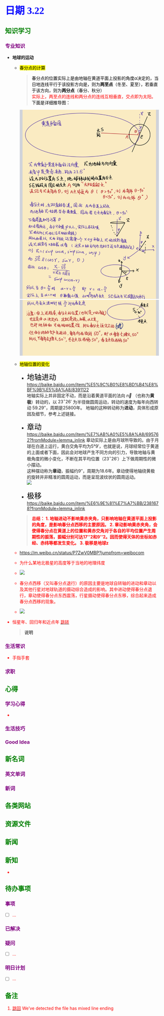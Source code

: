 ## <font color = blue face=楷体 size=6>日期 3.22</font>

## <font color = green>知识学习 </font>
### <font color = purple>专业知识 </font>
+ **地球的运动**
	 + <mark> 春分点的计算</mark>
		 ><font color =o>春分点的位置实际上是由地轴在黄道平面上投影的角度$\alpha$决定的，当日地连线平行于该投影方向是，则为**两至点**（冬至、夏至），若垂直于该方向，则为**两分点**（春分、秋分）</font><br/> <font color = red>实际上，两至点的连线和两分点的连线互相垂直，交点即为太阳。</font>
		 <font color =o> 下面是详细推导图：</font>
	
		<img src ="../picture/3.22/IMG_20250322_122822.jpg" width =550>
		<img src =../picture/3.22/IMG_20250322_124318.jpg width =550>
	
	 + <mark>地轴位置的变化</mark>
	 
		 + <font color = o face = 楷体 size =5>地轴进动</font>
			 https://baike.baidu.com/item/%E5%9C%B0%E8%BD%B4%E8%BF%9B%E5%8A%A8/8391122  
			 地轴实际上并非固定不动，而是沿着黄道平面的法向 $\vec{n}$ （也称为**黄极**）转动的，以 $23^{\circ}26'$ 为半径做圆周运动，转动的速度为每年向西转动 $59.29''$，周期是25800年。
			 地轴的这种转动称为**进动**，具体形成原因及细节，参考上述链接。
			 
		 + <font color = o face = 楷体 size =5>章动</font>  
			 https://baike.baidu.com/item/%E7%AB%A0%E5%8A%A8/695762?fromModule=lemma_inlink 
			 章动实际上是由月球所导致的。由于月球在白道上运行，黄白交角平均为5°9′，也就是说，月球经常位于黄道的上面或者下面，因此会对地球产生不同方向的引力，导致地轴与黄极角度的微小变化，不断在其平均位置（$23^{\circ}26'$）上下做周期性的微小摆动。  
			 这种摆动称为**章动**，振幅约9″，周期为18.6年。章动使得地轴绕黄极的旋转并非精准的圆周运动，而是呈现波纹状的圆周运动。  
			 <img src ="https://bkimg.cdn.bcebos.com/pic/d50735fae6cd7b89bbf0bb2b042442a7d8330efd?x-bce-process=image/format,f_auto/resize,m_lfit,limit_1,h_407">
			 
		 + <font color = o face = 楷体 size =5>极移</font>  
		https://baike.baidu.com/item/%E6%9E%81%E7%A7%BB/2381678?fromModule=lemma_inlink  
		
		><font color =red>**总结：
			1. 地轴进动不影响黄赤夹角，只影响地轴在黄道平面上投影的角度，是影响春分点西移的主要原因。
			2. 章动影响黄赤夹角，会使得春分点在黄道上的位置和黄赤交角对于各自的平均位置产生周期性的振荡，振幅分别可达17''2和9''2。因而使得天体的坐标如赤经、赤纬等都发生变化。
			3. 极移是地球z**
			

	 + https://m.weibo.cn/status/P7ZwV0MBP?jumpfrom=weibocom
	 +  为什么某地北极星的高度等于当地的地理纬度
	 + <img src="https://tiku-data.cdn.bcebos.com/originalpic/2dd2db0f6f37f3d29eeb27559ac1f7ac.jpg?auth_key=2366741361-0-0-0a808b16a3417ab15fde145812e1ab6e">
	 + 春分点西移（又叫春分点退行）的原因主要是地球自转轴的进动和章动以及其他行星对地球轨道的摄动综合造成的影响。其中进动使得春分点退行，章动使得春分点东西震荡，行星摄动使得春分点东移，综合起来造成春分点西移的现象。
	 + <img src="https://iknow-pic.cdn.bcebos.com/2f738bd4b31c87010905dadc297f9e2f0708ff5d?x-bce-process=image%2Fresize%2Cm_lfit%2Cw_600%2Ch_800%2Climit_1%2Fquality%2Cq_85%2Fformat%2Cf_auto">


+ 恒星年、回归年和近点年
	<a id = "01-1">  [<font color = red>跳转</font>](#01-2)
   > <font color = o> 说明 </font>
### <font color = purple>生活常识 </font>
+ 手指手套
### <font color = purple>求职 </font>



## <font color = green>心得 </font>
### <font color = purple>学习心得 </font>
+ 
### <font color = purple>生活技巧 </font>

### <font color = purple>Good Idea </font>



## <font color = green>新名词 </font>
### <font color = purple>英文单词 </font>
### <font color = purple>新词 </font>



## <font color = green>各类网站 </font>


## <font color = green>资源文件 </font>


## <font color = green>新闻 </font>


## <font color = green>新知 </font>
+ 

## <font color = green>待办事项 </font>
### <font color = purple>事项 </font>
- [ ] ...
### <font color = purple>已解决 </font>
### <font color = purple>疑问 </font>
- [ ] ...
### <font color = purple>明日计划 </font>
- [ ] ...


## <font color = green>备注 </font>
  1. <a id ="01-2">[<font color = red>跳回</font>](#01-1)
We’ve detected the file has mixed line ending
<!--stackedit_data:
eyJoaXN0b3J5IjpbLTE1MDAxMDM3MTksNDYxNzI1MjM1LC0xNT
QyMTY0NTg0LDEwNjk2NjI5NzUsMTY5MjcxNDYxNywtMzMwNjc5
NzkyLDg1OTkzMjE1NCwtMTk2MDUxMzIyNCw3NTQ4NjY3NzMsLT
E5NjA1MTMyMjQsLTY5ODE3NTUyMSwxMjE2NTc2MzMxLC05MzYy
NTEzNTAsLTEzMTQ3ODc4NjQsLTEwNjQ0MzgwNTgsNzExMTI0MT
Q3LDE0ODUxNDcwNjcsODAwODYxODUyLDQ5ODI4NjQzOV19
-->